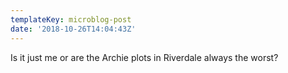 ```yaml
---
templateKey: microblog-post
date: '2018-10-26T14:04:43Z'
---
```


Is it just me or are the Archie plots in Riverdale always the worst?

